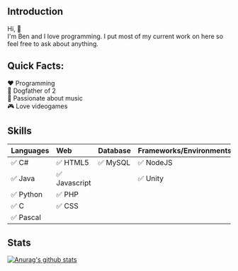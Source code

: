 ## Introduction
Hi, :wave:    
I'm Ben and I love programming. I put most of my current work on here so feel free to ask about anything.

## Quick Facts:
:heart: Programming  
:dog: Dogfather of 2  
:musical_score: Passionate about music  
:video_game: Love videogames  

## Skills
| Languages                 | Web                           | Database                 | Frameworks/Environments   |
| :--                       | :--                           | :--                      | :--                       |
| :white_check_mark: C#     | :white_check_mark: HTML5      | :white_check_mark: MySQL | :white_check_mark: NodeJS |
| :white_check_mark: Java   | :white_check_mark: Javascript |                          | :white_check_mark: Unity  |
| :white_check_mark: Python | :white_check_mark: PHP        |                          |                           |
| :white_check_mark: C      | :white_check_mark: CSS        |                          |                           |
| :white_check_mark: Pascal |                               |                          |                           |

## Stats
[![Anurag's github stats](https://github-readme-stats.vercel.app/api?username=RuggedRadius)](https://github.com/anuraghazra/github-readme-stats)


<!--
**RuggedRadius/RuggedRadius** is a ✨ _special_ ✨ repository because its `README.md` (this file) appears on your GitHub profile.

Here are some ideas to get you started:

- 🔭 I’m currently working on ...
- 🌱 I’m currently learning ...
- 👯 I’m looking to collaborate on ...
- 🤔 I’m looking for help with ...
- 💬 Ask me about ...
- 📫 How to reach me: ...
- 😄 Pronouns: ...
- ⚡ Fun fact: ...
-->
